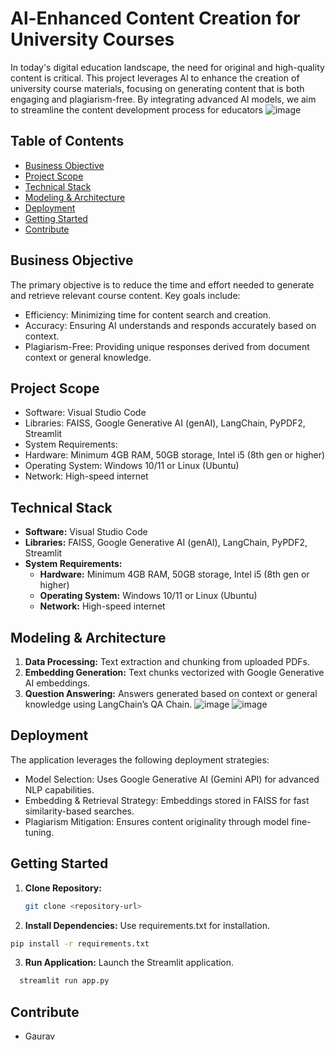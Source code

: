 # Al-Enhanced Content Creation for University Courses
 In today's digital education landscape, the need for original and high-quality content is critical. This project leverages AI to enhance the creation of university course materials, focusing on generating content that is both engaging and plagiarism-free. By integrating advanced AI models, we aim to streamline the content development process for educators
![image](https://github.com/user-attachments/assets/864b58f4-5827-4c5c-9dc1-a0e12c3696c4)
## Table of Contents
- [Business Objective](#business-objective)
- [Project Scope](#project-scope)
- [Technical Stack](#technical-stack)
- [Modeling & Architecture](#modeling--architecture)
- [Deployment](#deployment)
- [Getting Started](#getting-started)
- [Contribute](#Contribute)
## Business Objective
The primary objective is to reduce the time and effort needed to generate and retrieve relevant course content. Key goals include:

- Efficiency: Minimizing time for content search and creation.
- Accuracy: Ensuring AI understands and responds accurately based on context.
- Plagiarism-Free: Providing unique responses derived from document context or general knowledge.
## Project Scope
- Software: Visual Studio Code
- Libraries: FAISS, Google Generative AI (genAI), LangChain, PyPDF2, Streamlit
- System Requirements:
 - Hardware: Minimum 4GB RAM, 50GB storage, Intel i5 (8th gen or higher)
 - Operating System: Windows 10/11 or Linux (Ubuntu)
 - Network: High-speed internet
## Technical Stack
- **Software:** Visual Studio Code
- **Libraries:** FAISS, Google Generative AI (genAI), LangChain, PyPDF2, Streamlit
- **System Requirements:**
    - **Hardware:** Minimum 4GB RAM, 50GB storage, Intel i5 (8th gen or higher)
    - **Operating System:** Windows 10/11 or Linux (Ubuntu)
    - **Network:** High-speed internet
## Modeling & Architecture
1. **Data Processing:** Text extraction and chunking from uploaded PDFs.
2. **Embedding Generation:** Text chunks vectorized with Google Generative AI embeddings.
3. **Question Answering:** Answers generated based on context or general knowledge using LangChain’s QA Chain.
![image](https://github.com/user-attachments/assets/0fd7bdc6-3f03-403a-8702-180a8f474328)
![image](https://github.com/user-attachments/assets/b220a069-c525-4def-970f-0f0db1efb0c9)

## Deployment
The application leverages the following deployment strategies:

- Model Selection: Uses Google Generative AI (Gemini API) for advanced NLP capabilities.
- Embedding & Retrieval Strategy: Embeddings stored in FAISS for fast similarity-based searches.
- Plagiarism Mitigation: Ensures content originality through model fine-tuning.
## Getting Started
1. **Clone Repository:**  
   ```bash
   git clone <repository-url>
2. **Install Dependencies:**
Use requirements.txt for installation.
  ```bash
pip install -r requirements.txt
```
3. **Run Application:**
Launch the Streamlit application.
```bash
  streamlit run app.py
```
## Contribute
- Gaurav
